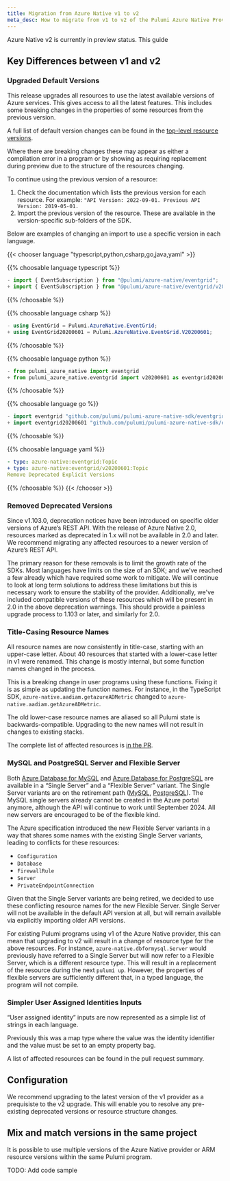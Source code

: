 ```yaml
---
title: Migration from Azure Native v1 to v2
meta_desc: How to migrate from v1 to v2 of the Pulumi Azure Native Provider.
---
```


Azure Native v2 is currently in preview status. This guide 

## Key Differences between v1 and v2

### Upgraded Default Versions
This release upgrades all resources to use the latest available versions of Azure services. This gives access to all the latest features. This includes some breaking changes in the properties of some resources from the previous version.

A full list of default version changes can be found in the [top-level resource versions](top-level-resource-versions).

Where there are breaking changes these may appear as either a compilation error in a program or by showing as requiring replacement during preview due to the structure of the resources changing.

To continue using the previous version of a resource:
1. Check the documentation which lists the previous version for each resource. For example: `"API Version: 2022-09-01. Previous API Version: 2019-05-01.`
2. Import the previous version of the resource. These are available in the version-specific sub-folders of the SDK.

Below are examples of changing an import to use a specific version in each language.

{{< chooser language "typescript,python,csharp,go,java,yaml" >}}

{{% choosable language typescript %}}

```typescript
- import { EventSubscription } from "@pulumi/azure-native/eventgrid";
+ import { EventSubscription } from "@pulumi/azure-native/eventgrid/v20200601";
```

{{% /choosable %}}

{{% choosable language csharp %}}

```csharp
- using EventGrid = Pulumi.AzureNative.EventGrid;
+ using EventGrid20200601 = Pulumi.AzureNative.EventGrid.V20200601;
```

{{% /choosable %}}

{{% choosable language python %}}

```python
- from pulumi_azure_native import eventgrid
+ from pulumi_azure_native.eventgrid import v20200601 as eventgrid20200601
```

{{% /choosable %}}

{{% choosable language go %}}

```go
- import eventgrid "github.com/pulumi/pulumi-azure-native-sdk/eventgrid/v2"
+ import eventgrid20200601 "github.com/pulumi/pulumi-azure-native-sdk/eventgrid/v2/v20200601”
```

{{% /choosable %}}

{{% choosable language yaml %}}

```yaml
- type: azure-native:eventgrid:Topic
+ type: azure-native:eventgrid/v20200601:Topic
Remove Deprecated Explicit Versions
```

{{% /choosable %}}
{{< /chooser >}}

### Removed Deprecated Versions

Since v1.103.0, deprecation notices have been introduced on specific older versions of Azure’s REST API. With the release of Azure Native 2.0, resources marked as deprecated in 1.x will not be available in 2.0 and later. We recommend migrating any affected resources to a newer version of Azure’s REST API.

The primary reason for these removals is to limit the growth rate of the SDKs. Most languages have limits on the size of an SDK; and we’ve reached a few already which have required some work to mitigate. We will continue to look at long term solutions to address these limitations but this is necessary work to ensure the stability of the provider. Additionally, we've included compatible versions of these resources which will be present in 2.0 in the above deprecation warnings. This should provide a painless upgrade process to 1.103 or later, and similarly for 2.0.


### Title-Casing Resource Names

All resource names are now consistently in title-case, starting with an upper-case letter. About 40 resources that started with a lower-case letter in v1 were renamed. This change is mostly internal, but some function names changed in the process.

This is a breaking change in user programs using these functions. Fixing it is as simple as updating the function names. For instance, in the TypeScript SDK, `azure-native.aadiam.getazureADMetric` changed to `azure-native.aadiam.getAzureADMetric`.

The old lower-case resource names are aliased so all Pulumi state is backwards-compatible. Upgrading to the new names will not result in changes to existing stacks.

The complete list of affected resources is [in the PR](https://github.com/pulumi/pulumi-azure-native/pull/2366).

### MySQL and PostgreSQL Server and Flexible Server

Both [Azure Database for MySQL](https://azure.microsoft.com/en-us/products/mysql) and [Azure Database for PostgreSQL](https://azure.microsoft.com/en-us/products/postgresql) are available in a “Single Server” and a “Flexible Server” variant. The Single Server variants are on the retirement path ([MySQL](https://learn.microsoft.com/en-us/azure/mysql/single-server/whats-happening-to-mysql-single-server), [PostgreSQL](https://learn.microsoft.com/en-us/azure/postgresql/single-server/whats-happening-to-postgresql-single-server)). The MySQL single servers already cannot be created in the Azure portal anymore, although the API will continue to work until September 2024. All new servers are encouraged to be of the flexible kind.

The Azure specification introduced the new Flexible Server variants in a way that shares some names with the existing Single Server variants, leading to conflicts for these resources:
- `Configuration`
- `Database`
- `FirewallRule`
- `Server`
- `PrivateEndpointConnection`

Given that the Single Server variants are being retired, we decided to use these conflicting resource names for the new Flexible Server. Single Server will not be available in the default API version at all, but will remain available via explicitly importing older API versions.

For existing Pulumi programs using v1 of the Azure Native provider, this can mean that upgrading to v2 will result in a change of resource type for the above resources. For instance, `azure-native.dbformysql.Server` would previously have referred to a Single Server but will now refer to a Flexible Server, which is a different resource type. This will result in a replacement of the resource during the next `pulumi up`. However, the properties of flexible servers are sufficiently different that, in a typed language, the program will not compile.


### Simpler User Assigned Identities Inputs
“User assigned identity” inputs are now represented as a simple list of strings in each language.

Previously this was a map type where the value was the identity identifier and the value must be set to an empty property bag.

A list of affected resources can be found in the pull request summary.

## Configuration

We recommend upgrading to the latest version of the v1 provider as a prequisiste to the v2 upgrade. This will enable you to resolve any pre-existing deprecated versions or resource structure changes.

## Mix and match versions in the same project

It is possible to use multiple versions of the Azure Native provider or ARM resource versions within the same Pulumi program.

TODO: Add code sample